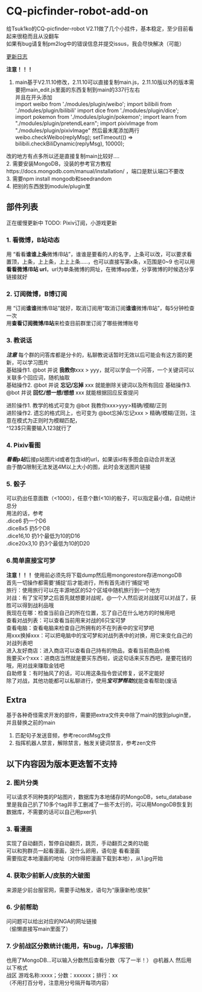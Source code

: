 # CQ-picfinder-robot-add-on

给Tsuk1ko的CQ-picfinder-robot V2.11做了几个小挂件，基本稳定，至少目前看起来很稳而且从没翻车  
如果有bug请复制pm2log中的错误信息并提交issus，我会尽快解决（可能）
  
[更新日志](https://github.com/Ninzore/CQ-picfinder-robot-add-on/blob/master/CHANGELOG.md)
   
   **注意！！！**
1. main基于V2.11.10修改，2.11.10可以直接复制main.js，2.11.10版以外的版本需要把main_edit.js里面的东西复制到main的337行左右  
  并且在开头添加  
  import weibo from './modules/plugin/weibo';
  import bilibili from './modules/plugin/bilibili'
  import dice from './modules/plugin/dice';
  import pokemon from './modules/plugin/pokemon';
  import learn from "./modules/plugin/pretendLearn";
  import pixivImage from "./modules/plugin/pixivImage"
  然后最末尾添加两行  
  weibo.checkWeibo(replyMsg);
  setTimeout(() => bilibili.checkBiliDynamic(replyMsg), 10000);
  
  改的地方有点多所以还是直接复制main比较好....  
2. 需要安装MongoDB，没装的参考官方教程https://docs.mongodb.com/manual/installation/ ，端口是默认端口不要改  
3. 需要npm install mongodb和seedrandom  
4. 把别的东西放到module/plugin里

## 部件列表  
正在缓慢更新中
TODO:  Pixiv订阅，小游戏更新  

### 1. 看微博，B站动态  
用 “看看**谁谁上条**微博/B站”，谁谁是要看的人的名字，上条可以改，可以要求看置顶，上条，上上条，上上上条.....，也可以直接写第x条，x范围是0~9
也可以用 **看看微博/B站 url**，url为单条微博的网址，在微博app里，分享微博的时候选分享链接就好

### 2. 订阅微博，B博订阅
用 “订阅**谁谁**微博/B站”就好，取消订阅用“取消订阅**谁谁**微博/B站”，每5分钟检查一次  
用**查看订阅微博/B站**来检查目前群里订阅了哪些微博账号
  
### 3. 教说话  
***注意*** 每个群的问答库都是分卡的，私聊教说话暂时无效以后可能会有这方面的更新，可以学习图片   
基础操作1. @bot 并说 **我教你**xxx > yyy，就可以学会一个问答，一个关键词可以关联多个回应词，随机抽取  
基础操作2. @bot 并说 **忘记/忘掉** xxx 就能删除关键词以及所有回应
基础操作3. @bot 并说 **回忆/想一想/想想** xxx 就能根据回应反查提问
  
进阶操作1. 教学的格式可变为 @bot 我教你xxx>yyy>精确/模糊/正则  
进阶操作2. 遗忘的格式同上，也可变为 @bot忘掉/忘记xxx > 精确/模糊/正则，注意在模式为正则时为模糊匹配，  
^123$只需要输入123就行了  
  
### 4. Pixiv看图  
***看看p站***后接p站图片id或者包含id的url，如果该id有多图会自动合并发送  
  由于酷Q限制无法发送4M以上大小的图，此时会发送图片链接

### 5. 骰子  
可以扔出任意面数（<1000），任意个数(<10)的骰子，可以指定最小值，自动统计总分  
用法的话，参考  
.dice6  扔一个D6  
.dice8x5  扔5个D8  
.dice16,10  扔1个最低为10的D16  
.dice20x3,10  扔3个最低为10的D20  

### 6.简单直接宝可梦  
**注意！！！** 使用前必须先将下载dump然后用mongorestore存进mongoDB  
   首先一切操作都需要‘捕捉’后才能进行，所有首先进行‘捕捉’吧   
   旅行：使用旅行可以在丰源地区的52个区域中随机旅行到一个地方  
   对战：有了宝可梦之后首先就想要对战呢，@一个人然后说对战就可以对战了，获胜可以得到战利品哦  
   我现在在哪：检查当前自己的所在位置，忘了自己在什么地方的时候用吧  
   查看对战列表：可以查看当前用来对战的6只宝可梦  
   查看电脑：查看电脑来检查自己所拥有的不在列表中的宝可梦吧  
   用xxx换掉xxx：可以把电脑中的宝可梦和对战列表中的对换，用它来变化自己的对战列表吧  
   进入友好商店：进入商店可以查看自己持有的物品，查看当前商品价格  
   我要买x个xxx：进商店当然就是要买东西啦，说这句话来买东西吧，是要花钱的哦，用对战来赚取金钱吧  
   自助修复：有时抽风了的话，可以用这条指令尝试修复，说不定能好   
   除了对战，其他功能都可以私聊进行，使用***宝可梦帮助***就能查看帮助(废话   
  
## Extra   
基于各种奇怪需求开发的部件，需要把extra文件夹中除了main的放到plugin里，并且替换之前的main  
1. 匹配句子发送音频，参考recordMsg文件  
2. 指挥机器人禁言，解除禁言，触发关键词禁言，参考zen文件  

## 以下内容因为版本更迭暂不支持  
### 2. 图片分类  
可以请求不同种类的P站图片，数据库为本地储存的MongoDB，setu_database里是我自己扒了10多个tag并手工删减了一些不太行的，可以用MongoDB恢复到数据库，不需要的话可以自己用pxer扒  

### 3. 看漫画  
实现了自动翻页，暂停自动翻页，跳页，手动翻页之类的功能  
可以和狗群员一起看漫画，没什么卵用，语句是 看看漫画  
需要指定本地漫画的地址（对你得把漫画下载到本地），从1.jpg开始

### 4. 获取少前新人/皮肤的大破图  
来源是少前台服官网，需要手动触发，语句为“康康新枪/皮肤”

### 6. 少前帮助  
问问题可以给出对应的NGA的网址链接  
（偷懒直接写main里面了）

### 7. 少前战区分数统计(能用，有bug，几率报错)  
也用了MongoDB...可以输入分数然后查看分数（写了一半！）
@机器人 然后用以下格式  
战区 游戏名称:xxxx；分数：xxxxxx；排行：xx  
（不用打百分号，注意用分号隔开每项内容）
